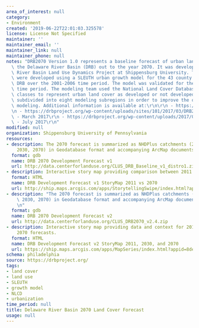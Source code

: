 ```yaml
---
area_of_interest: null
category:
- Environment
created: '2019-06-22T22:01:03.325578'
license: License Not Specified
maintainer: ''
maintainer_email: ''
maintainer_link: null
maintainer_phone: null
notes: "DRB2070 Version 1.0 represents a baseline forecast of urban land cover in\
  \ the Delaware River Basin (DRB) out to the year 2070. It was developed by the Delaware\
  \ River Basin Land Use Dynamics Project at Shippensburg University. The forecasts\
  \ were developed using a SLEUTH urban growth model for the 43 county region of the\
  \ DRB over the 2001-2006 time period. The model was validated for the 2006-2011\
  \ time period. The modeling team used the National Land Cover Database (NLCD) urban\
  \ classes to represent urban land cover as developed or not developed. The DRB was\
  \ subdivided into eight modeling subregions in order to improve the quality of the\
  \ modeling. Additional information is available at:\r\n\r\n - https://drbproject.org/drb2070-version-1/\r\
  \n - https://drbproject.org/wp-content/uploads/sites/101/2017/03/DRB2070_v1.pdf\
  \ - March 2017\r\n - https://drbproject.org/wp-content/uploads/2017/07/DRB2070_v2.pdf\
  \ - July 2017\r\n"
modified: null
organization: Shippensburg University of Pennsylvania
resources:
- description: The 2070 forecast is summarized as NHDPlus catchments (2001, 2011,
    2030, 2070) in Geodatabase format and accompanying ArcMap documents (.mxd files).
  format: gdb
  name: DRB 2070 Development Forecast v1
  url: http://data.centerforlanduse.org/CLUS_DRB_Baseline_v1_distro1.zip
- description: Interactive story map providing comparison between 2011 and 2070
  format: HTML
  name: DRB Development Forecast v1 StoryMap 2011 vs 2070
  url: http://ship.maps.arcgis.com/apps/StorytellingSwipe/index.html?appid=a2a800b7065b4df39c5dd92f3639a16f
- description: "The 2070 forecast is summarized as NHDPlus catchments (2001, 2011,\
    \ 2030, 2070) in Geodatabase format and accompanying ArcMap documents (.mxd files).\r\
    \n"
  format: gdb
  name: DRB 2070 Development Forecast v2
  url: http://data.centerforlanduse.org/CLUS_DRB2070_v2.4.zip
- description: Interactive story map providing data and context for 2011, 2030, and
    2070 forecasts.
  format: HTML
  name: DRB Development Forecast v2 StoryMap 2011, 2030, and 2070
  url: https://ship.maps.arcgis.com/apps/MapSeries/index.html?appid=8dea935b1701406b9d8dfbd75031bbdb
schema: philadelphia
source: https://drbproject.org/
tags: 
- land cover
- land use
- SLEUTH
- growth model
- NLCD
- urbanization
time_period: null
title: Delaware River Basin 2070 Land Cover Forecast
usage: null
---
```

